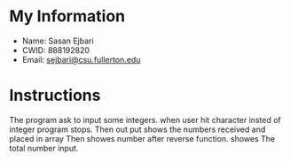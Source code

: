 
# My Information

* Name: Sasan Ejbari
* CWID: 888192820
* Email: sejbari@csu.fullerton.edu

# Instructions

The program ask to input some integers.
when user hit character insted of integer program stops.
Then out put shows the numbers received and placed in array
Then showes number after reverse function.
showes The total number input.

